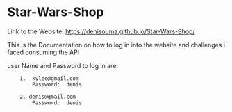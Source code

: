 # Star-Wars-Shop

Link to the Website: https://denisouma.github.io/Star-Wars-Shop/

This is the Documentation on how to log in into the website and challenges i faced consuming the API

user Name and Password to log in are:

        1.  kylee@gmail.com
            Password:  denis

        2. denis@gmail.com
            Password:  denis
